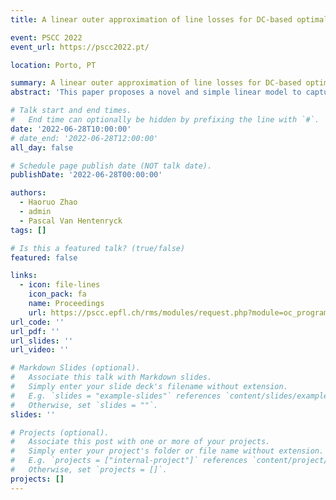 ```yaml
---
title: A linear outer approximation of line losses for DC-based optimal power flow problems

event: PSCC 2022
event_url: https://pscc2022.pt/

location: Porto, PT

summary: A linear outer approximation of line losses for DC-based optimal power flow problems
abstract: 'This paper proposes a novel and simple linear model to capture line losses for use in linearized DC models, such as optimal power flow (DC-OPF) and security-constrained economic dispatch (SCED). The Line Loss Outer Approximation (LLOA) model implements an outer approximation of the line losses lazily and typically terminates in a small number of iterations. Experiments on large-scale power systems demonstrate the accuracy and computational efficiency of LLOA and contrast it with classical line loss approaches. The results seem to indicate that LLOA is a practical and useful model for real-world applications, providing a good tradeoff between accuracy, compu- tational efficiency, and implementation simplicity. In particular, the LLOA method may have significant advantages compared to the traditional loss factor formulation for multi-period, stochastic optimization problems where good reference points may not be available. The paper also provides a comprehensive overview and evaluation of approximation methods for line losses.'

# Talk start and end times.
#   End time can optionally be hidden by prefixing the line with `#`.
date: '2022-06-28T10:00:00'
# date_end: '2022-06-28T12:00:00'
all_day: false

# Schedule page publish date (NOT talk date).
publishDate: '2022-06-28T00:00:00'

authors:
  - Haoruo Zhao
  - admin
  - Pascal Van Hentenryck
tags: []

# Is this a featured talk? (true/false)
featured: false

links:
  - icon: file-lines
    icon_pack: fa
    name: Proceedings
    url: https://pscc.epfl.ch/rms/modules/request.php?module=oc_program&action=view.php&id=1820&file=1/1820.pdf
url_code: ''
url_pdf: ''
url_slides: ''
url_video: ''

# Markdown Slides (optional).
#   Associate this talk with Markdown slides.
#   Simply enter your slide deck's filename without extension.
#   E.g. `slides = "example-slides"` references `content/slides/example-slides.md`.
#   Otherwise, set `slides = ""`.
slides: ''

# Projects (optional).
#   Associate this post with one or more of your projects.
#   Simply enter your project's folder or file name without extension.
#   E.g. `projects = ["internal-project"]` references `content/project/deep-learning/index.md`.
#   Otherwise, set `projects = []`.
projects: []
---
```

